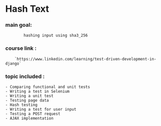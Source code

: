 # Hash Text

### main goal: 
            hashing input using sha3_256

### course link : 
        `https://www.linkedin.com/learning/test-driven-development-in-django`
        
### topic included :
    - Comparing functional and unit tests
    - Writing a test in Selenium
    - Writing a unit test
    - Testing page data
    - Hash testing
    - Writing a test for user input
    - Testing a POST request
    - AJAX implementation

